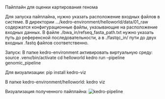 Пайплайн для оценки картирования генома

Для запуска пайплайна, нужно указать расположение входных файлов в системе.
В директории …/kedro-environment/helloworld/data/01_raw содержатся конфигурационные файлы, указывающие на расположение входных данных.
В файле ./bwa_in/refseq_fasta_path.txt нужно указать путь до референсной последовательности, а в ./fastqc_in/ пути до двух входных .fastq файлов соответственно.

Запуск:
В папке kedro-environment активировать виртуальную среду: 
source .venv/bin/activate
cd helloworld
kedro run –pipeline genomic_pipeline

Для визуализации:
pip install kedro-viz

В папке kedro-environment/helloworld:
kedro viz 

Визуализация полученного пайплайна:
![kedro-pipeline](https://github.com/spooky-soup/bioinformatics/assets/63796624/adbc31fd-4680-481d-9d72-12c8832b1815)

